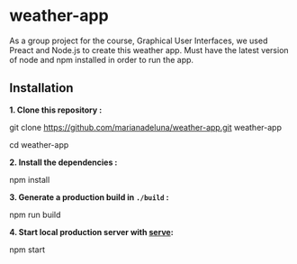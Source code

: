 # weather-app
As a group project for the course, Graphical User Interfaces, we used Preact and Node.js to create this weather app.
Must have the latest version of node and npm installed in order to run the app.

## Installation

**1. Clone this repository :**

git clone https://github.com/marianadeluna/weather-app.git weather-app

cd weather-app

**2. Install the dependencies :**

npm install

**3. Generate a production build in `./build` :**

npm run build

**4. Start local production server with [serve](https://github.com/zeit/serve):**

npm start
